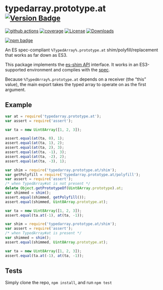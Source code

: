 # typedarray.prototype.at <sup>[![Version Badge][npm-version-svg]][package-url]</sup>

[![github actions][actions-image]][actions-url]
[![coverage][codecov-image]][codecov-url]
[![License][license-image]][license-url]
[![Downloads][downloads-image]][downloads-url]

[![npm badge][npm-badge-png]][package-url]

An ES spec-compliant `%TypedArray%.prototype.at` shim/polyfill/replacement that works as far down as ES3.

This package implements the [es-shim API](https://github.com/es-shims/api) interface. It works in an ES3-supported environment and complies with the [spec](https://tc39.es/ecma262/#sec-%typedarray%.prototype.at).

Because `%TypedArray%.prototype.at` depends on a receiver (the “this” value), the main export takes the typed array to operate on as the first argument.

## Example

```js
var at = require('typedarray.prototype.at');
var assert = require('assert');

var ta = new Uint8Array([1, 2, 3]);

assert.equal(at(ta, 0), 1);
assert.equal(at(ta, 1), 2);
assert.equal(at(ta, 2), 3);
assert.equal(at(ta, -1), 3);
assert.equal(at(ta, -2), 2);
assert.equal(at(ta, -3), 1);
```

```js
var shim = require('typedarray.prototype.at/shim');
var getPolyfill = require('typedarray.prototype.at/polyfill');
var assert = require('assert');
/* when TypedArray#at is not present */
delete Object.getPrototypeOf(Uint8Array.prototype).at;
var shimmed = shim();
assert.equal(shimmed, getPolyfill());
assert.equal(shimmed, Uint8Array.prototype.at);

var ta = new Uint8Array([1, 2, 3]);
assert.equal(ta.at(-1), at(ta, -1));
```

```js
var shim = require('typedarray.prototype.at/shim');
var assert = require('assert');
/* when TypedArray#at is present */
var shimmed = shim();
assert.equal(shimmed, Uint8Array.prototype.at);

var ta = new Uint8Array([1, 2, 3]);
assert.equal(ta.at(-1), at(ta, -1));
```

## Tests
Simply clone the repo, `npm install`, and run `npm test`

[package-url]: https://npmjs.org/package/typedarray.prototype.at
[npm-version-svg]: https://versionbadg.es/es-shims/TypedArray.prototype.at.svg
[deps-svg]: https://david-dm.org/es-shims/TypedArray.prototype.at.svg
[deps-url]: https://david-dm.org/es-shims/TypedArray.prototype.at
[dev-deps-svg]: https://david-dm.org/es-shims/TypedArray.prototype.at/dev-status.svg
[dev-deps-url]: https://david-dm.org/es-shims/TypedArray.prototype.at#info=devDependencies
[npm-badge-png]: https://nodei.co/npm/typedarray.prototype.at.png?downloads=true&stars=true
[license-image]: https://img.shields.io/npm/l/typedarray.prototype.at.svg
[license-url]: LICENSE
[downloads-image]: https://img.shields.io/npm/dm/typedarray.prototype.at.svg
[downloads-url]: https://npm-stat.com/charts.html?package=typedarray.prototype.at
[codecov-image]: https://codecov.io/gh/es-shims/TypedArray.prototype.at/branch/main/graphs/badge.svg
[codecov-url]: https://app.codecov.io/gh/es-shims/TypedArray.prototype.at/
[actions-image]: https://img.shields.io/endpoint?url=https://github-actions-badge-u3jn4tfpocch.runkit.sh/es-shims/TypedArray.prototype.at
[actions-url]: https://github.com/es-shims/TypedArray.prototype.at/actions
